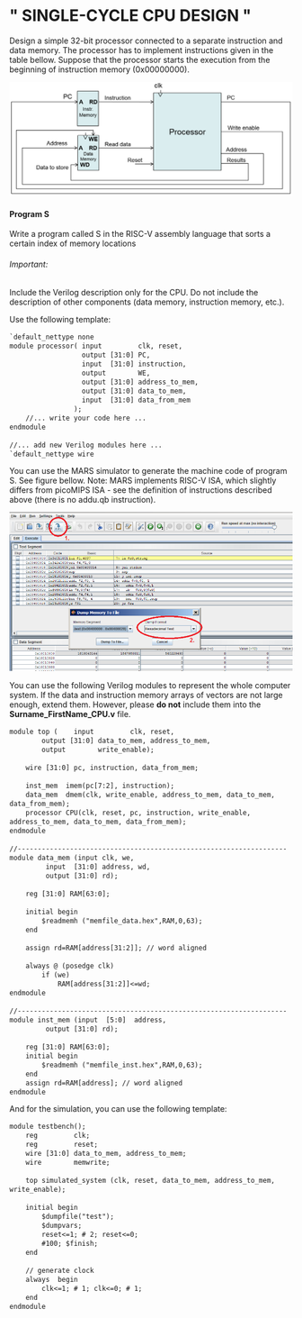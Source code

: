 # " SINGLE-CYCLE CPU DESIGN " 

Design a simple 32-bit processor connected to a separate instruction and data memory. The processor has to implement instructions given in the table bellow. Suppose that the processor starts the execution from the beginning of instruction memory (0x00000000).

![cpu](./cpu.png)

#### Program S

Write a program called S in the RISC-V assembly language that sorts a certain index of memory locations

###### Important:

Include the Verilog description only for the CPU. Do not include the description of other components (data memory, instruction memory, etc.).

Use the following template:

    `default_nettype none
    module processor( input         clk, reset,
                      output [31:0] PC,
                      input  [31:0] instruction,
                      output        WE,
                      output [31:0] address_to_mem,
                      output [31:0] data_to_mem,
                      input  [31:0] data_from_mem
                    );
        //... write your code here ...
    endmodule

    //... add new Verilog modules here ...
    `default_nettype wire


You can use the MARS simulator to generate the machine code of program S. See figure bellow. Note: MARS implements RISC-V ISA, which slightly differs from picoMIPS ISA - see the definition of instructions described above (there is no addu.qb instruction).

![MARS 01](./CPU_files/MARS_01.png)

You can use the following Verilog modules to represent the whole computer system. If the data and instruction memory arrays of vectors are not large enough, extend them. However, please **do not** include them into the **Surname\_FirstName\_CPU.v** file.

    module top (    input         clk, reset,
            output [31:0] data_to_mem, address_to_mem,
            output        write_enable);

        wire [31:0] pc, instruction, data_from_mem;

        inst_mem  imem(pc[7:2], instruction);
        data_mem  dmem(clk, write_enable, address_to_mem, data_to_mem, data_from_mem);
        processor CPU(clk, reset, pc, instruction, write_enable, address_to_mem, data_to_mem, data_from_mem);
    endmodule

    //-------------------------------------------------------------------
    module data_mem (input clk, we,
             input  [31:0] address, wd,
             output [31:0] rd);

        reg [31:0] RAM[63:0];

        initial begin
            $readmemh ("memfile_data.hex",RAM,0,63);
        end

        assign rd=RAM[address[31:2]]; // word aligned

        always @ (posedge clk)
            if (we)
                RAM[address[31:2]]<=wd;
    endmodule

    //-------------------------------------------------------------------
    module inst_mem (input  [5:0]  address,
             output [31:0] rd);

        reg [31:0] RAM[63:0];
        initial begin
            $readmemh ("memfile_inst.hex",RAM,0,63);
        end
        assign rd=RAM[address]; // word aligned
    endmodule

And for the simulation, you can use the following template:

    module testbench();
        reg         clk;
        reg         reset;
        wire [31:0] data_to_mem, address_to_mem;
        wire        memwrite;

        top simulated_system (clk, reset, data_to_mem, address_to_mem, write_enable);

        initial begin
            $dumpfile("test");
            $dumpvars;
            reset<=1; # 2; reset<=0;
            #100; $finish;
        end

        // generate clock
        always  begin
            clk<=1; # 1; clk<=0; # 1;
        end
    endmodule
